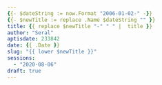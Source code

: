 ```yaml
---
{{- $dateString := now.Format "2006-01-02-" -}}
{{- $newTitle := replace .Name $dateString "" }}
title: {{ replace $newTitle "-" " " |  title }}
author: "Seral"
aptisdate: 233842
date: {{ .Date }}
slug: "{{ lower $newTitle }}"
sessions:
  - "2020-08-06"
draft: true
---
```


